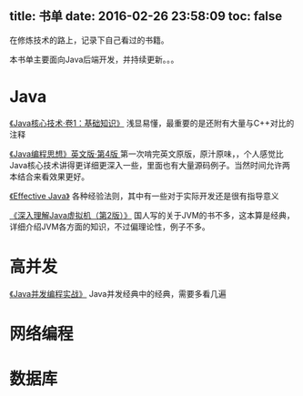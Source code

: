 title: 书单
date: 2016-02-26 23:58:09
toc: false
---

在修炼技术的路上，记录下自己看过的书籍。

本书单主要面向Java后端开发，并持续更新。。。

# Java

[《Java核心技术·卷1：基础知识》](https://book.douban.com/subject/25762168) 浅显易懂，最重要的是还附有大量与C++对比的注释

[《Java编程思想》英文版·第4版 ](https://book.douban.com/subject/2061172/) 第一次啃完英文原版，原汁原味，，个人感觉比Java核心技术讲得更详细更深入一些，里面也有大量源码例子。当然时间允许两本结合来看效果更好。

[《Effective Java》](https://book.douban.com/subject/3360807) 各种经验法则，其中有一些对于实际开发还是很有指导意义

[《深入理解Java虚拟机（第2版）》](https://book.douban.com/subject/24722612/) 国人写的关于JVM的书不多，这本算是经典，详细介绍JVM各方面的知识，不过偏理论性，例子不多。

# 高并发

[《Java并发编程实战》](https://book.douban.com/subject/10484692/) Java并发经典中的经典，需要多看几遍


# 网络编程


# 数据库

